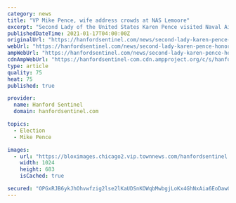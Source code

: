 ```yaml
---
category: news
title: "VP Mike Pence, wife address crowds at NAS Lemoore"
excerpt: "Second Lady of the United States Karen Pence visited Naval Air Station Lemoore Saturday to honor military spouses and address some of the struggles they"
publishedDateTime: 2021-01-17T04:00:00Z
originalUrl: "https://hanfordsentinel.com/news/second-lady-karen-pence-honors-military-spouses-at-nasl/article_8d66d05e-d422-508c-912d-47712d97e72f.html"
webUrl: "https://hanfordsentinel.com/news/second-lady-karen-pence-honors-military-spouses-at-nasl/article_8d66d05e-d422-508c-912d-47712d97e72f.html"
ampWebUrl: "https://hanfordsentinel.com/news/second-lady-karen-pence-honors-military-spouses-at-nasl/article_8d66d05e-d422-508c-912d-47712d97e72f.amp.html"
cdnAmpWebUrl: "https://hanfordsentinel-com.cdn.ampproject.org/c/s/hanfordsentinel.com/news/second-lady-karen-pence-honors-military-spouses-at-nasl/article_8d66d05e-d422-508c-912d-47712d97e72f.amp.html"
type: article
quality: 75
heat: 75
published: true

provider:
  name: Hanford Sentinel
  domain: hanfordsentinel.com

topics:
  - Election
  - Mike Pence

images:
  - url: "https://bloximages.chicago2.vip.townnews.com/hanfordsentinel.com/content/tncms/assets/v3/editorial/f/0e/f0ed0c73-cfc4-51bb-9eb6-b00f30539eee/6003c3312530a.image.jpg?resize=1024%2C683"
    width: 1024
    height: 683
    isCached: true

secured: "OPGxRJB6ykJhOhvwfzig2lse2lKaUDSnKOWqbMwbgjLoKx4GhNxAia6EoDaw0U31uW/xohQ9Qn2BkRF3lXk9a/IQq77houFHQVt5D9Okny5ij7JGkz9FaD1LDki514+w7D837KrlEjDWS9ObnBe0PsOpj6MaDQCPqwO/yX8jL1q8PULf95Ax3Ooovzh8cisRHbSt8xhFpqau57Zp434mfaetU2ypO37EPTte92eAHBYxnnAT3cZduQd/XZXkf8vJWE+AZEFgVluPP/tarR6IEUaiiw5l0c/8UMZAfJOAj7ghYr9mPdG849GgJf1pBrgc8cxsnbLPfP9r8RZM7J66GpkbDDKAMmH5twtddaIDHyA=;u5Wsj6qXRuLKhnmMYOBAeQ=="
---
```


